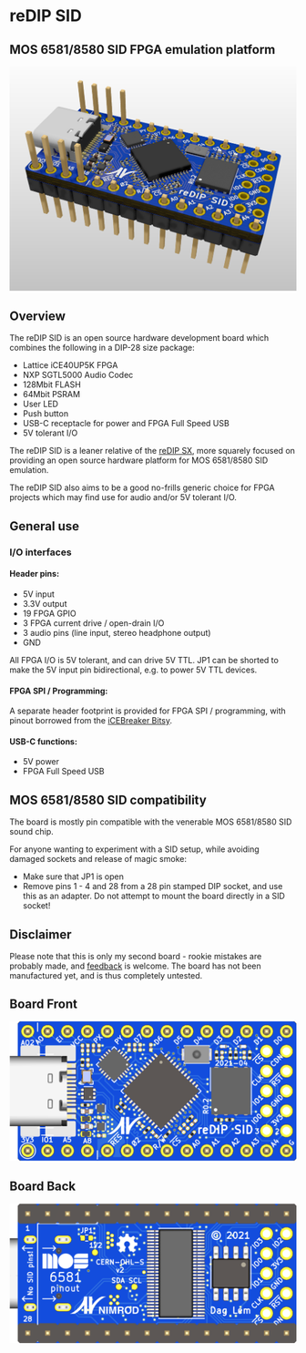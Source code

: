# reDIP SID

## MOS 6581/8580 SID FPGA emulation platform
![Board](documentation/reDIP-SID-board.png)

## Overview
The reDIP SID is an open source hardware development board which combines the following in a DIP-28 size package:

* Lattice iCE40UP5K FPGA
* NXP SGTL5000 Audio Codec
* 128Mbit FLASH
* 64Mbit PSRAM
* User LED
* Push button
* USB-C receptacle for power and FPGA Full Speed USB
* 5V tolerant I/O

The reDIP SID is a leaner relative of the [reDIP SX](https://github.com/daglem/reDIP-SX),
more squarely focused on providing an open source hardware platform for MOS 6581/8580 SID emulation.

The reDIP SID also aims to be a good no-frills generic choice for FPGA projects which may find use for audio and/or 5V tolerant I/O.

## General use

### I/O interfaces

#### Header pins:

* 5V input
* 3.3V output
* 19 FPGA GPIO
* 3 FPGA current drive / open-drain I/O
* 3 audio pins (line input, stereo headphone output)
* GND

All FPGA I/O is 5V tolerant, and can drive 5V TTL. JP1 can be shorted to make the 5V input pin bidirectional, e.g. to power 5V TTL devices.

#### FPGA SPI / Programming:

A separate header footprint is provided for FPGA SPI / programming, with pinout borrowed from the [iCEBreaker Bitsy](https://github.com/icebreaker-fpga/icebreaker).

#### USB-C functions:

* 5V power
* FPGA Full Speed USB

## MOS 6581/8580 SID compatibility

The board is mostly pin compatible with the venerable MOS 6581/8580 SID sound chip.

For anyone wanting to experiment with a SID setup, while avoiding damaged sockets and release of magic smoke:

* Make sure that JP1 is open
* Remove pins 1 - 4 and 28 from a 28 pin stamped DIP socket, and use this as an adapter. Do not attempt to mount the board directly in a SID socket!

## Disclaimer

Please note that this is only my second board - rookie mistakes are probably made, and [feedback](https://github.com/daglem/reDIP-SID/discussions/2) is welcome. The board has not been manufactured yet, and is thus completely untested.

## Board Front
![Board Front](documentation/reDIP-SID-board-front.png)

## Board Back
![Board Back](documentation/reDIP-SID-board-back.png)
